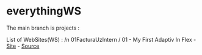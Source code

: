 # everythingWS

The main branch is projects : 

List of WebSites(WS) : /n
01FacturaUzIntern / 01 - My First Adaptiv In Flex - [Site](https://bobov1190.github.io/everythingWS/01FacturaUzIntern/01%20-%20My%20First%20Adaptiv%20In%20Flex/index.html) - [Source](https://github.com/bobov1190/everythingWS/tree/projects/01FacturaUzIntern/01%20-%20My%20First%20Adaptiv%20In%20Flex)

